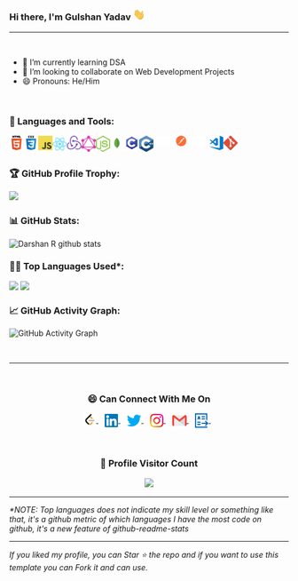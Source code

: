 ### Hi there, I'm Gulshan Yadav <img src="https://github.com/gulshanyadav01/gulshanyadav01/blob/master/Assets/Hi.gif" width="22px">

---

<br />

- 🌱 I’m currently learning DSA
- 👯 I’m looking to collaborate on Web Development Projects
- 😄 Pronouns: He/Him
<!-- - ⚡ Fun fact: I'm in confusion, can you help me to choose the color for the website design -->

<br />


### 🧰 Languages and Tools:

<img align="left" alt="HTML5" width="26px" src="https://github.com/gulshanyadav01/gulshanyadav01/blob/master/Assets/html.png" />
<img align="left" alt="CSS3" width="26px" src="https://github.com/gulshanyadav01/gulshanyadav01/blob/master/Assets/css.png" />
<img align="left" alt="JavaScript" width="26px" src="https://github.com/gulshanyadav01/gulshanyadav01/blob/master/Assets/javascript.svg" />
<img align="left" alt="React" width="26px" src="https://github.com/gulshanyadav01/gulshanyadav01/blob/master/Assets/react-2.svg" />
<img align="left" alt="React" width="26px" src="https://github.com/gulshanyadav01/gulshanyadav01/blob/master/Assets/redux.svg" />
<img align="left" alt="React" width="26px" src="https://github.com/gulshanyadav01/gulshanyadav01/blob/master/Assets/graphql.svg" />
<img align="left" alt="Node.js" width="26px" src="https://github.com/gulshanyadav01/gulshanyadav01/blob/master/Assets/nodejs-icon.svg" />
<img align="left" alt="React" width="26px" src="https://github.com/gulshanyadav01/gulshanyadav01/blob/master/Assets/mongodb-icon-1.svg" />
<img align="left" alt="C" width="26px" src="https://github.com/gulshanyadav01/gulshanyadav01/blob/master/Assets/c.png" />
<img align="left" alt="C++" width="26px" src="https://github.com/gulshanyadav01/gulshanyadav01/blob/master/Assets/c.svg" />
<img align="left" alt="Postman" width="100px" src="https://github.com/gulshanyadav01/gulshanyadav01/blob/master/Assets/po.png" />
<img align="left" alt="Visual Studio Code" width="26px" src="https://github.com/gulshanyadav01/gulshanyadav01/blob/master/Assets/visual-studio-code.png" />
<img align="left" alt="Git" width="26px" src="https://github.com/gulshanyadav01/gulshanyadav01/blob/master/Assets/git-icon.svg" />

<br />
<br />


<!-- Profile Trophy -->
### 🏆 GitHub Profile Trophy:
<a href="https://github.com/ryo-ma/github-profile-trophy">
  <img width=800 src="https://github-profile-trophy.vercel.app/?username=gulshanyadav01&column=8&theme=darkhub&no-frame=true&no-bg=true"/>
</a>


<!--   Stats -->
### 📊 GitHub Stats:
![Darshan R github stats](https://github-readme-stats.vercel.app/api?username=gulshanyadav01&theme=nord&show_icons=true&count_private=true)
  
  
<!--   Top Languages Using -->
### 👨‍💻 Top Languages Used*:
![](https://github-profile-summary-cards.vercel.app/api/cards/repos-per-language?username=gulshanyadav01&theme=nord_dark)
![](https://github-profile-summary-cards.vercel.app/api/cards/most-commit-language?username=gulshanyadav01&theme=nord_dark)


<!--   GitHub stats graph -->
### 📈 GitHub Activity Graph:
 ![GitHub Activity Graph](https://activity-graph.herokuapp.com/graph?username=gulshanyadav01&theme=github)

 <br> 
 
 <hr>
 
 <br>

  <div align="center">
  <h3><b>😄 Can Connect With Me On</b></h3>
  </div>
<p align="center">
<a href="https://www.leetcode.com/gulshany01" target="_blank">
  <img align="center" alt="Gulshan Yadav | Portfolio" width="24px" src="https://github.com/SatYu26/SatYu26/blob/master/Assets/leetcode.png" />
</a> &nbsp;&nbsp;
<a href="https://www.linkedin.com/in/gulshany01/" target="_blank">
  <img align="center" alt="Gulshan Yadav | Linkedin" width="24px" src="https://github.com/SatYu26/SatYu26/blob/master/Assets/Linkedin.svg" />
</a> &nbsp;&nbsp;
<a href="https://twitter.com/gulshany01" target="_blank">
  <img align="center" alt="Gulshan Yadav R | Twitter" width="26px" src="https://github.com/SatYu26/SatYu26/blob/master/Assets/Twitter.svg" />
</a> &nbsp;&nbsp;
<a href="https://www.instagram.com/gulshany01/" target="_blank">
  <img align="center" alt="Gulshan Yadav | Instagram" width="24px" src="https://github.com/SatYu26/SatYu26/blob/master/Assets/Instagram.svg" />
</a> &nbsp;&nbsp;
<a href="mailto:gulshany01@gmail.com" target="_blank">
  <img align="center" alt="Gulshan Yadav | Gmail" width="26px" src="https://github.com/SatYu26/SatYu26/blob/master/Assets/Gmail.svg" />
</a> &nbsp;&nbsp;
<a href="https://drive.google.com/file/d/1c6BS_cJqW9JwrqOfVH-3DgqkzeyZ9NXA/view">
    <img align="center" alt="Gulshan Yadav | Resume" width="24px" src="https://github.com/SatYu26/SatYu26/blob/master/Assets/resume.png" />
</a> &nbsp;&nbsp;
<p>
  
<br>
  
<div align=center>
  <h3><b>📍 Profile Visitor Count</b></h3>
</div>
    
<!-- retro visitor counter -->  
<p align="center" >   
  <img src="https://profile-counter.glitch.me/gulshanyadav01/count.svg" />  
</p>
   
  ---
  *\*NOTE: Top languages does not indicate my skill level or something like that, it's a github metric of which languages I have the most code on github, it's a new feature of github-readme-stats*
  
  ---
  *If you liked my profile, you can Star ⭐ the repo and if you want to use this template you can Fork it and can use.*
  
